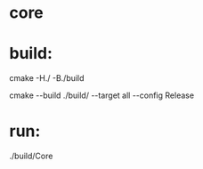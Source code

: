 # core

# build:
cmake -H./ -B./build

cmake --build ./build/ --target all --config Release

# run:
./build/Core
